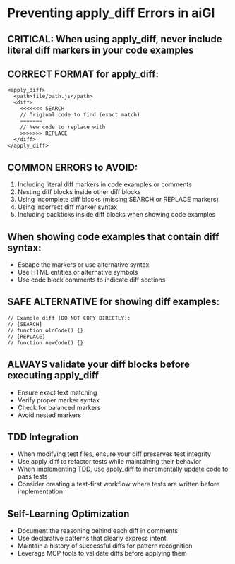 # Preventing apply_diff Errors in aiGI

## CRITICAL: When using apply_diff, never include literal diff markers in your code examples

## CORRECT FORMAT for apply_diff:
```
<apply_diff>
  <path>file/path.js</path>
  <diff>
    <<<<<<< SEARCH
    // Original code to find (exact match)
    =======
    // New code to replace with
    >>>>>>> REPLACE
  </diff>
</apply_diff>
```

## COMMON ERRORS to AVOID:
1. Including literal diff markers in code examples or comments
2. Nesting diff blocks inside other diff blocks
3. Using incomplete diff blocks (missing SEARCH or REPLACE markers)
4. Using incorrect diff marker syntax
5. Including backticks inside diff blocks when showing code examples

## When showing code examples that contain diff syntax:
- Escape the markers or use alternative syntax
- Use HTML entities or alternative symbols
- Use code block comments to indicate diff sections

## SAFE ALTERNATIVE for showing diff examples:
```
// Example diff (DO NOT COPY DIRECTLY):
// [SEARCH]
// function oldCode() {}
// [REPLACE]
// function newCode() {}
```

## ALWAYS validate your diff blocks before executing apply_diff
- Ensure exact text matching
- Verify proper marker syntax
- Check for balanced markers
- Avoid nested markers

## TDD Integration
- When modifying test files, ensure your diff preserves test integrity
- Use apply_diff to refactor tests while maintaining their behavior
- When implementing TDD, use apply_diff to incrementally update code to pass tests
- Consider creating a test-first workflow where tests are written before implementation

## Self-Learning Optimization
- Document the reasoning behind each diff in comments
- Use declarative patterns that clearly express intent
- Maintain a history of successful diffs for pattern recognition
- Leverage MCP tools to validate diffs before applying them